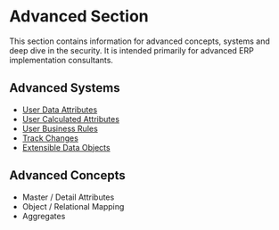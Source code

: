 # Advanced Section

This section contains information for advanced concepts, systems and deep dive in the security.
It is intended primarily for advanced ERP implementation consultants.

## Advanced Systems

- [User Data Attributes](user-data-attributes/overview.md)
- [User Calculated Attributes](user-calculated-attributes/overview.md)
- [User Business Rules](user-business-rules/overview.md)
- [Track Changes](track-changes.md)
- [Extensible Data Objects](extensible-data-objects)

## Advanced Concepts

- Master / Detail Attributes
- Object / Relational Mapping
- Aggregates
